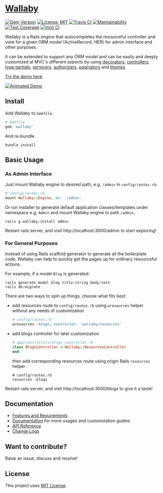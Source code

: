 # [Wallaby](https://github.com/wallaby-rails/wallaby)

[![Gem Version](https://badge.fury.io/rb/wallaby.svg)](https://badge.fury.io/rb/wallaby)
[![License: MIT](https://img.shields.io/badge/License-MIT-yellow.svg)](https://opensource.org/licenses/MIT)
[![Travis CI](https://travis-ci.org/wallaby-rails/wallaby.svg?branch=master)](https://travis-ci.org/wallaby-rails/wallaby)
[![Maintainability](https://api.codeclimate.com/v1/badges/5b94a30d79f3b6d8c4ce/maintainability)](https://codeclimate.com/github/wallaby-rails/wallaby/maintainability)
[![Test Coverage](https://api.codeclimate.com/v1/badges/5b94a30d79f3b6d8c4ce/test_coverage)](https://codeclimate.com/github/wallaby-rails/wallaby/test_coverage)
[![Inch CI](https://inch-ci.org/github/wallaby-rails/wallaby.svg?branch=master)](https://inch-ci.org/github/wallaby-rails/wallaby)

Wallaby is a Rails engine that autocompletes the resourceful controller and view for a given ORM model (ActiveRecord, HER) for admin interface and other purposes.

It can be extended to support any ORM model and can be easily and deeply customized at MVC's different aspects by using [decorators](https://github.com/wallaby-rails/wallaby/blob/master/docs/decorator.md), [controllers](https://github.com/wallaby-rails/wallaby/blob/master/docs/controllers.md), [type partials](https://github.com/wallaby-rails/wallaby/blob/master/docs/view.md), [servicers](https://github.com/wallaby-rails/wallaby/blob/master/docs/servicer.md), [authorizers](https://github.com/wallaby-rails/wallaby/blob/master/docs/authorizer.md), [paginators](https://github.com/wallaby-rails/wallaby/blob/master/docs/paginator.md) and [themes](https://github.com/wallaby-rails/wallaby/blob/master/docs/theme.md).

[Try the demo here](https://wallaby-demo.herokuapp.com/admin/).

[![Animated Demo](https://raw.githubusercontent.com/wallaby-rails/wallaby/master/docs/demo-animated.gif)](https://raw.githubusercontent.com/wallaby-rails/wallaby/master/docs/demo-animated.gif)

## Install

Add Wallaby to `Gemfile`.

```ruby
# Gemfile
gem 'wallaby'
```

And re-bundle.

```shell
bundle install
```

## Basic Usage

### As Admin Interface

Just mount Wallaby engine to desired path, e.g. `/admin` in `config/routes.rb`.

```ruby
# config/routes.rb
mount Wallaby::Engine, at: '/admin'
```

Or run installer to generate default application classes/templates under namespace e.g. `Admin` and mount Wallaby engine to path `/admin`.

```shell
rails g wallaby:install admin
```

Restart rails server, and visit http://localhost:3000/admin to start exploring!

### For General Purposes

Instead of using Rails scaffold generator to generate all the boilerplate code, Wallaby can help to quickly get the pages up for ordinary resourceful actions.

For example, if a model `Blog` is generated:

```shell
rails generate model blog title:string body:text
rails db:migrate
```

There are two ways to spin up things, choose what fits best:

- add resources route to `config/routes.rb` using `wresources` helper without any needs of customization

  ```ruby
  # config/routes.rb
  wresources :blogs, controller: 'wallaby/resources'
  ```

- add blogs controller for later customization

  ```ruby
  # app/controllers/blogs_controller.rb
  class BlogsController < Wallaby::ResourcesController
  end
  ```

  then add corresponding resources route using origin Rails `resources` helper

  ```
  # config/routes.rb
  resources :blogs
  ```

Restart rails server, and visit http://localhost:3000/blogs to give it a taste!

## Documentation

- [Features and Requirements](https://github.com/wallaby-rails/wallaby/blob/master/docs/features.md)
- [Documentation](https://github.com/wallaby-rails/wallaby/blob/master/docs/README.md) for more usages and customization guides
- [API Reference](https://www.rubydoc.info/gems/wallaby)
- [Change Logs](https://github.com/wallaby-rails/wallaby/blob/master/CHANGELOG.md)

## Want to contribute?

Raise an issue, discuss and resolve!

## License

This project uses [MIT License](https://github.com/wallaby-rails/wallaby/blob/master/LICENSE).
